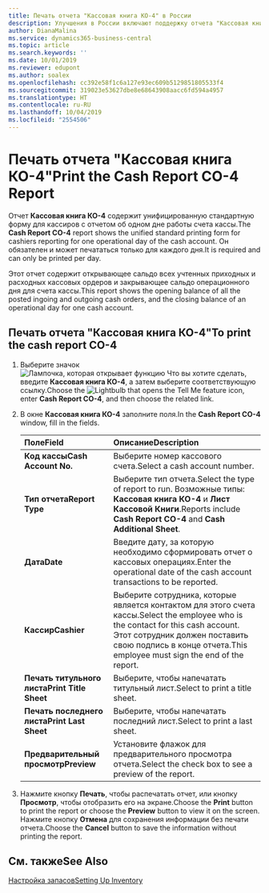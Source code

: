```yaml
---
title: Печать отчета "Кассовая книга КО-4" в России
description: Улучшения в России включают поддержку отчета "Кассовая книга КО-4"
author: DianaMalina
ms.service: dynamics365-business-central
ms.topic: article
ms.search.keywords: ''
ms.date: 10/01/2019
ms.reviewer: edupont
ms.author: soalex
ms.openlocfilehash: cc392e58f1c6a127e93ec609b5129851805533f4
ms.sourcegitcommit: 319023e53627dbe8e68643908aacc6fd594a4957
ms.translationtype: HT
ms.contentlocale: ru-RU
ms.lasthandoff: 10/04/2019
ms.locfileid: "2554506"
---
```

# <a name="print-the-cash-report-co-4-report"></a><span data-ttu-id="b4406-103">Печать отчета "Кассовая книга КО-4"</span><span class="sxs-lookup"><span data-stu-id="b4406-103">Print the Cash Report CO-4 Report</span></span>

<span data-ttu-id="b4406-104">Отчет **Кассовая книга КО-4** содержит унифицированную стандартную форму для кассиров с отчетом об одном дне работы счета кассы.</span><span class="sxs-lookup"><span data-stu-id="b4406-104">The **Cash Report CO-4** report shows the unified standard printing form for cashiers reporting for one operational day of the cash account.</span></span> <span data-ttu-id="b4406-105">Он обязателен и может печататься только для каждого дня.</span><span class="sxs-lookup"><span data-stu-id="b4406-105">It is required and can only be printed per day.</span></span> 

<span data-ttu-id="b4406-106">Этот отчет содержит открывающее сальдо всех учтенных приходных и расходных кассовых ордеров и закрывающее сальдо операционного дня для счета кассы.</span><span class="sxs-lookup"><span data-stu-id="b4406-106">This report shows the opening balance of all the posted ingoing and outgoing cash orders, and the closing balance of an operational day for one cash account.</span></span>  

## <a name="to-print-the-cash-report-co-4"></a><span data-ttu-id="b4406-107">Печать отчета "Кассовая книга КО-4"</span><span class="sxs-lookup"><span data-stu-id="b4406-107">To print the cash report CO-4</span></span>

1. <span data-ttu-id="b4406-108">Выберите значок ![Лампочка, которая открывает функцию Что вы хотите сделать](../../media/ui-search/search_small.png "Что вы хотите сделать"), введите **Кассовая книга КО-4**, а затем выберите соответствующую ссылку.</span><span class="sxs-lookup"><span data-stu-id="b4406-108">Choose the ![Lightbulb that opens the Tell Me feature](../../media/ui-search/search_small.png "Tell me what you want to do") icon, enter **Cash Report CO-4**, and then choose the related link.</span></span>

2. <span data-ttu-id="b4406-109">В окне **Кассовая книга КО-4** заполните поля.</span><span class="sxs-lookup"><span data-stu-id="b4406-109">In the **Cash Report CO-4** window, fill in the fields.</span></span>

   | <span data-ttu-id="b4406-110">Поле</span><span class="sxs-lookup"><span data-stu-id="b4406-110">Field</span></span>                 | <span data-ttu-id="b4406-111">Описание</span><span class="sxs-lookup"><span data-stu-id="b4406-111">Description</span></span>                                                  |
   | :-------------------- | :----------------------------------------------------------- |
   | <span data-ttu-id="b4406-112">**Код кассы**</span><span class="sxs-lookup"><span data-stu-id="b4406-112">**Cash Account No.**</span></span>  | <span data-ttu-id="b4406-113">Выберите номер кассового счета.</span><span class="sxs-lookup"><span data-stu-id="b4406-113">Select a cash account number.</span></span>                                |
   | <span data-ttu-id="b4406-114">**Тип отчета**</span><span class="sxs-lookup"><span data-stu-id="b4406-114">**Report Type**</span></span>       | <span data-ttu-id="b4406-115">Выберите тип отчета.</span><span class="sxs-lookup"><span data-stu-id="b4406-115">Select the type of report to run.</span></span> <span data-ttu-id="b4406-116">Возможные типы: **Кассовая книга КО-4** и **Лист Кассовой Книги**.</span><span class="sxs-lookup"><span data-stu-id="b4406-116">Reports include **Cash Report CO-4** and **Cash Additional Sheet**.</span></span> |
   | <span data-ttu-id="b4406-117">**Дата**</span><span class="sxs-lookup"><span data-stu-id="b4406-117">**Date**</span></span>              | <span data-ttu-id="b4406-118">Введите дату, за которую необходимо сформировать отчет о кассовых операциях.</span><span class="sxs-lookup"><span data-stu-id="b4406-118">Enter the operational date of the cash account transactions to be reported.</span></span> |
   | <span data-ttu-id="b4406-119">**Кассир**</span><span class="sxs-lookup"><span data-stu-id="b4406-119">**Cashier**</span></span>           | <span data-ttu-id="b4406-120">Выберите сотрудника, которые является контактом для этого счета кассы.</span><span class="sxs-lookup"><span data-stu-id="b4406-120">Select the employee who is the contact for this cash account.</span></span> <span data-ttu-id="b4406-121">Этот сотрудник должен поставить свою подпись в конце отчета.</span><span class="sxs-lookup"><span data-stu-id="b4406-121">This employee must sign the end of the report.</span></span> |
   | <span data-ttu-id="b4406-122">**Печать титульного листа**</span><span class="sxs-lookup"><span data-stu-id="b4406-122">**Print Title Sheet**</span></span> | <span data-ttu-id="b4406-123">Выберите, чтобы напечатать титульный лист.</span><span class="sxs-lookup"><span data-stu-id="b4406-123">Select to print a title sheet.</span></span>                               |
   | <span data-ttu-id="b4406-124">**Печать последнего листа**</span><span class="sxs-lookup"><span data-stu-id="b4406-124">**Print Last Sheet**</span></span>  | <span data-ttu-id="b4406-125">Выберите, чтобы напечатать последний лист.</span><span class="sxs-lookup"><span data-stu-id="b4406-125">Select to print a last sheet.</span></span>                                |
   | <span data-ttu-id="b4406-126">**Предварительный просмотр**</span><span class="sxs-lookup"><span data-stu-id="b4406-126">**Preview**</span></span>           | <span data-ttu-id="b4406-127">Установите флажок для предварительного просмотра отчета.</span><span class="sxs-lookup"><span data-stu-id="b4406-127">Select the check box to see a preview of the report.</span></span>         |

3. <span data-ttu-id="b4406-128">Нажмите кнопку **Печать**, чтобы распечатать отчет, или кнопку **Просмотр**, чтобы отобразить его на экране.</span><span class="sxs-lookup"><span data-stu-id="b4406-128">Choose the **Print** button to print the report or choose the **Preview** button to view it on the screen.</span></span> <span data-ttu-id="b4406-129">Нажмите кнопку **Отмена** для сохранения информации без печати отчета.</span><span class="sxs-lookup"><span data-stu-id="b4406-129">Choose the **Cancel** button to save the information without printing the report.</span></span>

## <a name="see-also"></a><span data-ttu-id="b4406-130">См. также</span><span class="sxs-lookup"><span data-stu-id="b4406-130">See Also</span></span>

[<span data-ttu-id="b4406-131">Настройка запасов</span><span class="sxs-lookup"><span data-stu-id="b4406-131">Setting Up Inventory</span></span>](../../inventory-setup-inventory.md)  
